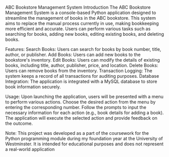 ABC Bookstore Management System
Introduction
The ABC Bookstore Management System is a console-based Python application designed to streamline the management of books in the ABC bookstore. This system aims to replace the manual process currently in use,
making bookkeeping more efficient and accurate. Users can perform various tasks such as searching for books, adding new books, editing existing books, and deleting books.

Features:
Search Books: Users can search for books by book number, title, author, or publisher.
Add Books: Users can add new books to the bookstore's inventory.
Edit Books: Users can modify the details of existing books, including title, author, publisher, price, and location.
Delete Books: Users can remove books from the inventory.
Transaction Logging: The system keeps a record of all transactions for auditing purposes.
Database Integration: The application is integrated with a MySQL database to store book information securely.

Usage:
Upon launching the application, users will be presented with a menu to perform various actions.
Choose the desired action from the menu by entering the corresponding number.
Follow the prompts to input the necessary information for each action (e.g., book details for adding a book).
The application will execute the selected action and provide feedback on the outcome.

Note:
This project was developed as a part of the coursework for the Python programming module during my foundation year at the University of Westminster.
It is intended for educational purposes and does not represent a real-world application
